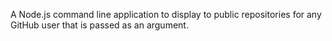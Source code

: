 A Node.js command line application to display to public repositories for any GitHub user that is passed as an argument.